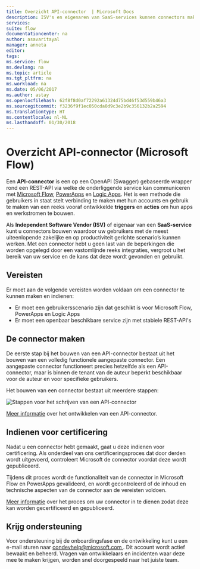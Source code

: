 ```yaml
---
title: Overzicht API-connector  | Microsoft Docs
description: ISV's en eigenaren van SaaS-services kunnen connectors maken en deze laten certificeren door Microsoft.
services: 
suite: flow
documentationcenter: na
author: asavaritayal
manager: anneta
editor: 
tags: 
ms.service: flow
ms.devlang: na
ms.topic: article
ms.tgt_pltfrm: na
ms.workload: na
ms.date: 05/06/2017
ms.author: astay
ms.openlocfilehash: 62f8f8d0af72292a61324d75bd46f53d559b46a3
ms.sourcegitcommit: f3236f9f1ec050cda0d9c3e2b9c356132b2a2594
ms.translationtype: HT
ms.contentlocale: nl-NL
ms.lasthandoff: 01/30/2018
---
```

# <a name="api-connector-overview-microsoft-flow"></a>Overzicht API-connector (Microsoft Flow)
Een **API-connector** is een op een OpenAPI (Swagger) gebaseerde wrapper rond een REST-API via welke de onderliggende service kan communiceren met [Microsoft Flow](https://flow.microsoft.com), [PowerApps](https://powerapps.microsoft.com) en [Logic Apps](https://docs.microsoft.com/azure/logic-apps/). Het is een methode die gebruikers in staat stelt verbinding te maken met hun accounts en gebruik te maken van een reeks vooraf ontwikkelde **triggers** en **acties** om hun apps en werkstromen te bouwen.

Als **Independent Software Vendor (ISV)** of eigenaar van een **SaaS-service** kunt u connectors bouwen waardoor uw gebruikers met de meest uiteenlopende zakelijke en op productiviteit gerichte scenario’s kunnen werken. Met een connector hebt u geen last van de beperkingen die worden opgelegd door een vastomlijnde reeks integraties, vergroot u het bereik van uw service en de kans dat deze wordt gevonden en gebruikt.

## <a name="requirements"></a>Vereisten
Er moet aan de volgende vereisten worden voldaan om een connector te kunnen maken en indienen:

* Er moet een gebruikersscenario zijn dat geschikt is voor Microsoft Flow, PowerApps en Logic Apps
* Er moet een openbaar beschikbare service zijn met stabiele REST-API's

## <a name="build-your-connector"></a>De connector maken
De eerste stap bij het bouwen van een API-connector bestaat uit het bouwen van een volledig functionele aangepaste connector. Een aangepaste connector functioneert precies hetzelfde als een API-connector, maar is binnen de tenant van de auteur beperkt beschikbaar voor de auteur en voor specifieke gebruikers.

Het bouwen van een connector bestaat uit meerdere stappen:

![Stappen voor het schrijven van een API-connector](./media/api-connectors-overview/authoring-steps.png)

[Meer informatie](api-connector-dev.md) over het ontwikkelen van een API-connector.

## <a name="submit-for-certification"></a>Indienen voor certificering
Nadat u een connector hebt gemaakt, gaat u deze indienen voor certificering. Als onderdeel van ons certificeringsproces dat door derden wordt uitgevoerd, controleert Microsoft de connector voordat deze wordt gepubliceerd.

Tijdens dit proces wordt de functionaliteit van de connector in Microsoft Flow en PowerApps gevalideerd, en wordt gecontroleerd of de inhoud en technische aspecten van de connector aan de vereisten voldoen.

[Meer informatie](api-connector-submission.md) over het proces om uw connector in te dienen zodat deze kan worden gecertificeerd en gepubliceerd.

## <a name="get-support"></a>Krijg ondersteuning
Voor ondersteuning bij de onboardingsfase en de ontwikkeling kunt u een e-mail sturen naar [ condevhelp@microsoft.com ](mailto:condevhelp@microsoft.com). Dit account wordt actief bewaakt en beheerd. Vragen van ontwikkelaars en incidenten waar deze mee te maken krijgen, worden snel doorgespeeld naar het juiste team.

